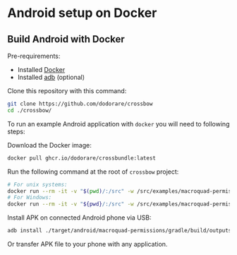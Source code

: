 # Android setup on Docker

## Build Android with Docker

Pre-requirements:
- Installed [Docker](https://docs.docker.com/get-docker/)
- Installed [adb](https://developer.android.com/studio/command-line/adb) (optional)

Clone this repository with this command:

```sh
git clone https://github.com/dodorare/crossbow
cd ./crossbow/
```

To run an example Android application with `docker` you will need to following steps:

Download the Docker image:

```sh
docker pull ghcr.io/dodorare/crossbundle:latest
```

Run the following command at the root of `crossbow` project:

```sh
# For unix systems:
docker run --rm -it -v "$(pwd)/:/src" -w /src/examples/macroquad-permissions ghcr.io/dodorare/crossbundle build android --release
# For Windows:
docker run --rm -it -v "${pwd}/:/src" -w /src/examples/macroquad-permissions ghcr.io/dodorare/crossbundle build android --release
```

Install APK on connected Android phone via USB:

```sh
adb install ./target/android/macroquad-permissions/gradle/build/outputs/apk/release/gradle-release-unsigned.apk
```

Or transfer APK file to your phone with any application.
